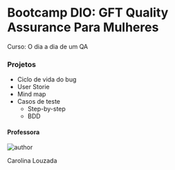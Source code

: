# Bootcamp DIO: GFT Quality Assurance Para Mulheres
Curso: O dia a dia de um QA

### Projetos
- Ciclo de vida do bug
- User Storie
- Mind map
- Casos de teste
  - Step-by-step
  - BDD

#### Professora

![author](https://hermes.digitalinnovation.one/users/author/photos/084bc553-3d5b-475d-b38e-75f54b5299b3.jpg)

Carolina Louzada

